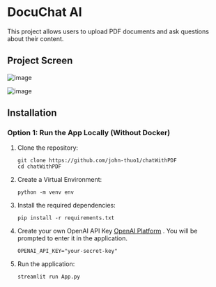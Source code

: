 # DocuChat AI
This project allows users to upload PDF documents and ask questions about their content. 

## Project Screen
![image](https://github.com/user-attachments/assets/6e6c1810-5729-4e59-83a0-5518c7538b74)

![image](https://github.com/user-attachments/assets/51803340-474b-41a7-a2e9-3c8898bb0f2f)

## Installation

### Option 1: Run the App Locally (Without Docker)

1. Clone the repository:

   ```shell
   git clone https://github.com/john-thuo1/chatWithPDF
   cd chatWithPDF
   ```

2. Create a Virtual Environment:

    ```shell
    python -m venv env
    ```

3. Install the required dependencies:

   ```shell
   pip install -r requirements.txt
   ```

4. Create your own OpenAI API Key
   [OpenAI Platform](https://platform.openai.com/) . You will be prompted to enter it in the application.
   ```shell
   OPENAI_API_KEY="your-secret-key"
   ```

5. Run the application:

   ```shell
   streamlit run App.py
   ```
